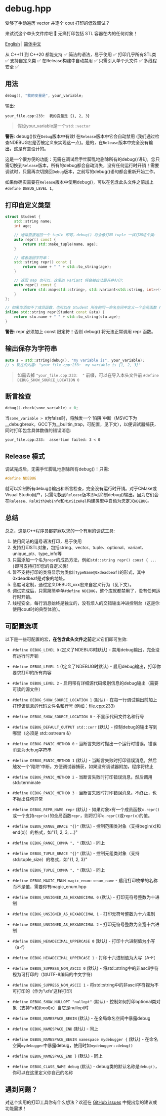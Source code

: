 # debug.hpp

受够了手动遍历 vector 并逐个 cout 打印的低效调试？

来试试这个单头文件库吧 🚀 无痛打印包括 STL 容器在内的任何对象！

[English](README.md) | [简体中文](README.zh_CN.md)

从 C++11 到 C++20 都能支持 ✅
简洁的语法，易于使用 ✅
打印几乎所有STL类 ✅
支持自定义类 ✅
在Release构建中自动禁用 ✅
只需引入单个头文件 ✅
多线程安全 ✅

## 用法

```cpp
debug(), "我的变量是", your_variable;
```

输出:

```
your_file.cpp:233:  我的变量是 {1, 2, 3}
```

> 假设your_variable是一个`std::vector`

**警告**: debug()仅在`Debug`版本中有效! 在`Release`版本中它会自动禁用 (我们通过检查NDEBUG宏是否被定义来实现这一点)。是的，在`Release`版本中完全没有输出，这是有意设计的。

这是一个很方便的功能：无需在调试后手忙脚乱地删除所有的debug()语句，您只需切换到`Release`版本，所有的debug都会自动消失，没有任何运行时开销！需要调试时，只需再次切换回`Debug`版本，之前写的debug()语句都会重新开始工作。

如果你确实需要在`Release`版本中使用debug()，可以在包含此头文件之前加上`#define DEBUG_LEVEL 1`。

## 打印自定义类型

```cpp
struct Student {
    std::string name;
    int age;

    // 通常直接返回一个 tuple 即可，debug() 将会像打印 tuple 一样打印这个类:
    auto repr() const {
        return std::make_tuple(name, age);
    }

    // 或者返回字符串：
    std::string repr() const {
        return name + " " + std::to_string(age);
    }

    // 返回 map 也可以，这里的 variant 将会被自动展开并打印:
    auto repr() const {
        return std::map<std::string>, std::variant<std::string, int>>({"name", name}, {"age", age});
    }
};

// 如果你添加不了成员函数，也可以在 Student 所在的同一命名空间中定义一个全局函数 repr（多亏了 C++ 的 ADL 机制）:
inline std::string repr(Student const &stu) {
    return stu.name + " " + std::to_string(stu.age);
}
```

**警告**: repr 必须加上 const 限定符！否则 debug() 将无法正常调用 repr 函数。

## 输出保存为字符串

```cpp
auto s = std::string(debug(), "my variable is", your_variable);
// s 现在的内容: "your_file.cpp:233:  my variable is {1, 2, 3}"
```

> 如需去掉 `"your_file.cpp:233:  "` 前缀，可以在导入本头文件前 `#define DEBUG_SHOW_SOURCE_LOCATION 0`

## 断言检查

```cpp
debug().check(some_variable) > 0;
```

当`some_variable > 0`为false时，将触发一个'陷阱'中断（MSVC下为__debugbreak，GCC下为__builtin_trap，可配置，见下文），以便调试器捕获，同时打印包含具体数值的错误消息:

```
your_file.cpp:233:  assertion failed: 3 < 0
```

## Release 模式

调试完成后，无需手忙脚乱地删除所有debug()！只需:
```cpp
#define NDEBUG
```
就可以抑制所有debug()输出和断言检查，完全没有运行时开销。对于CMake或Visual Studio用户，只需切换到`Release`版本即可抑制debug()输出。因为它们会在`Release`、`RelWithDebInfo`和`MinSizeRel`构建类型中自动为您定义`NDEBUG`。

## 总结

总之，这是C++程序员都梦寐以求的一个有用的调试工具:

1. 使用简洁的逗号语法打印，易于使用
2. 支持打印STL对象，包括string、vector、tuple、optional、variant、unique_ptr、type_info等
3. 只需添加一个名为`repr`的成员方法，例如`std::string repr() const { ... }`即可支持打印您的自定义类!
4. 暂不支持打印的类将显示为类似`[TypeName@0xdeadbeaf]`的形式，其中0xdeadbeaf是对象的地址。
5. 高度可定制，通过定义DEBUG_xxx宏来自定义行为（见下文）。
6. 调试完成后，只需简简单单`#define NDEBUG`，整个库就都禁用了，没有任何运行时开销。
7. 线程安全，每行消息始终是独立的，没有烦人的交错输出冲进控制台（这是你使用cout时的典型体验）。

## 可配置选项

以下是一些可配置的宏，**在包含此头文件之前**定义它们即可生效:

* `#define DEBUG_LEVEL 0` (定义了NDEBUG时默认) - 禁用debug输出，完全没有运行时开销
* `#define DEBUG_LEVEL 1` (!定义了NDEBUG时默认) - 启用debug输出，打印你要求打印的所有内容
* `#define DEBUG_LEVEL 2` - 启用带有详细源代码级别信息的debug输出（需要可读的源文件）

* `#define DEBUG_SHOW_SOURCE_LOCATION 1` (默认) - 在每一行调试输出前加上打印该信息的代码文件名和行号 (例如：file.cpp:233)
* `#define DEBUG_SHOW_SOURCE_LOCATION 0` - 不显示代码文件名和行号

* `#define DEBUG_DEFAULT_OUTPUT std::cerr` (默认) - 控制debug的输出写到哪里（必须是 std::ostream &）

* `#define DEBUG_PANIC_METHOD 0` - 当断言失败时抛出一个运行时错误，错误消息为debug字符串
* `#define DEBUG_PANIC_METHOD 1` (默认) - 当断言失败时打印错误消息，然后触发一个'陷阱'中断，方便调试器捕获，如果没有调试器附加，程序将终止
* `#define DEBUG_PANIC_METHOD 2` - 当断言失败时打印错误消息，然后调用std::terminate
* `#define DEBUG_PANIC_METHOD 3` - 当断言失败时打印错误消息，不终止，也不抛出任何异常

* `#define DEBUG_REPR_NAME repr` (默认) - 如果对象x有一个成员函数`x.repr()`或一个支持`repr(x)`的全局函数`repr`，则将打印`x.repr()`或`repr(x)`的值。

* `#define DEBUG_RANGE_BRACE "{}"` (默认) - 控制范围类对象（支持begin(x)和end(x)）的格式，如"{1, 2, 3, ...}"
* `#define DEBUG_RANGE_COMMA ", "` (默认) - 同上

* `#define DEBUG_TUPLE_BRACE "{}"` (默认) - 控制元组类对象（支持std::tuple_size<X>）的格式，如"{1, 2, 3}"
* `#define DEBUG_TUPLE_COMMA ", "` (默认) - 同上

* `#define DEBUG_MAGIC_ENUM magic_enum::enum_name` - 启用打印枚举的名称而不是值，需要你有magic_enum.hpp

* `#define DEBUG_UNSIGNED_AS_HEXADECIMAL 0` (默认) - 打印无符号整数为十进制
* `#define DEBUG_UNSIGNED_AS_HEXADECIMAL 1` - 打印无符号整数为十六进制
* `#define DEBUG_UNSIGNED_AS_HEXADECIMAL 2` - 打印无符号整数为全宽十六进制

* `#define DEBUG_HEXADECIMAL_UPPERCASE 0` (默认) - 打印十六进制值为小写（a-f）
* `#define DEBUG_HEXADECIMAL_UPPERCASE 1` - 打印十六进制值为大写（A-F）

* `#define DEBUG_SUPRESS_NON_ASCII 0` (默认) - 将std::string中的非ascii字符视为可打印的（如UTF-8编码的中文字符）
* `#define DEBUG_SUPRESS_NON_ASCII 1` - 将std::string中的非ascii字符视为不可打印的（作为'\xfe'这样打印）

* `#define DEBUG_SHOW_NULLOPT "nullopt"` (默认) - 控制如何打印optional类对象（支持*x和(bool)x）当它是nullopt时

* `#define DEBUG_NAMESPACE_BEGIN` (默认) - 在全局命名空间中暴露debug
* `#define DEBUG_NAMESPACE_END` (默认) - 同上

* `#define DEBUG_NAMESPACE_BEGIN namespace mydebugger {` (默认) - 在命名空间`mydebugger`中暴露debug，使用时如`mydebugger::debug()`
* `#define DEBUG_NAMESPACE_END }` (默认) - 同上

* `#define DEBUG_CLASS_NAME debug` (默认) - debug类的默认名称是`debug()`，你可以在这里定义你自己的名称

## 遇到问题？

对这个实用的打印工具你有什么想法？欢迎在 [GitHub issues](https://github.com/archibate/debug-hpp/issues) 中提出您的建议或功能需求！
